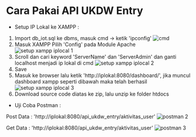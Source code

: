 # Cara Pakai API UKDW Entry

- Setup IP Lokal ke XAMPP :
1. Import db_iot.sql ke dbms, masuk cmd -> ketik 'ipconfig'
![cmd](https://user-images.githubusercontent.com/69253132/205475073-393ad812-8b1f-477d-b922-7e8a0da7c6e8.png)
2. Masuk XAMPP Pilih 'Config' pada Module Apache
![setup xampp iplocal 1](https://user-images.githubusercontent.com/69253132/205445812-a276d6ea-697b-4bbb-9a44-ea653c06967d.png)
3. Scroll dan cari keyword 'ServerName' dan 'ServerAdmin' dan ganti localhost menjadi ip lokal di cmd
![setup xampp iplocal 2](https://user-images.githubusercontent.com/69253132/205475127-1db7efb7-8e51-4f4c-bdf4-0dccf2de2c05.png)
4. Save
5. Masuk ke browser lalu ketik 'http://iplokal:8080/dashboard/', jika muncul dashboard xampp seperti dibawah maka telah berhasil
![setup xampp iplocal 3](https://user-images.githubusercontent.com/69253132/205475205-4d17f5b2-e1a7-4cfc-a88b-4ab664c8b70b.png)
6. Download source code diatas ke zip, lalu unzip ke folder htdocs

- Uji Coba Postman :

Post Data : 'http://iplokal:8080/api_ukdw_entry/aktivitas_user'
![postman 2](https://user-images.githubusercontent.com/69253132/205474767-3a8210ab-3a7e-4832-b931-2f6084199ccb.png)

Get Data : 'http://iplokal:8080/api_ukdw_entry/aktivitas_user'
![postman 3](https://user-images.githubusercontent.com/69253132/205474833-a429fac7-215b-4939-a34c-f08a95e1ec06.png)
